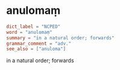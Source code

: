 # anulomaṃ

``` toml
dict_label = "NCPED"
word = "anulomaṃ"
summary = "in a natural order; forwards"
grammar_comment = "adv."
see_also = ["anuloma"]
```

in a natural order; forwards

